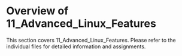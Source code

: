 # Overview of 11_Advanced_Linux_Features
This section covers 11_Advanced_Linux_Features. Please refer to the individual files for detailed information and assignments.
